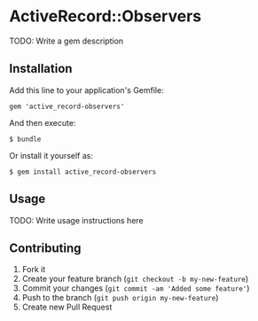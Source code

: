 # ActiveRecord::Observers

TODO: Write a gem description

## Installation

Add this line to your application's Gemfile:

    gem 'active_record-observers'

And then execute:

    $ bundle

Or install it yourself as:

    $ gem install active_record-observers

## Usage

TODO: Write usage instructions here

## Contributing

1. Fork it
2. Create your feature branch (`git checkout -b my-new-feature`)
3. Commit your changes (`git commit -am 'Added some feature'`)
4. Push to the branch (`git push origin my-new-feature`)
5. Create new Pull Request

